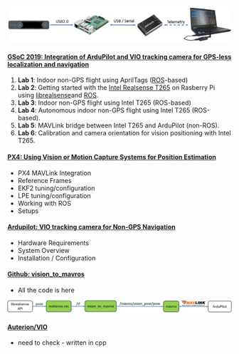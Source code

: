 ![](./resources/vio_system.png)

#### [GSoC 2019: Integration of ArduPilot and VIO tracking camera for GPS-less localization and navigation](https://discuss.ardupilot.org/t/gsoc-2019-integration-of-ardupilot-and-vio-tracking-camera-for-gps-less-localization-and-navigation/42394)

1. **Lab 1**: Indoor non-GPS flight using AprilTags ([ROS](http://wiki.ros.org/ROS/Introduction)-based)
2. **Lab 2**: Getting started with the [Intel Realsense T265](https://www.intelrealsense.com/tracking-camera-t265/) on Rasberry Pi using [librealsense](https://github.com/IntelRealSense/librealsense)and [ROS](http://wiki.ros.org/ROS/Introduction).
3. **Lab 3**: Indoor non-GPS flight using Intel T265 (ROS-based)
4. **Lab 4**: Autonomous indoor non-GPS flight using Intel T265 (ROS-based).
5. **Lab 5**: MAVLink bridge between Intel T265 and ArduPilot (non-ROS).
6. **Lab 6**: Calibration and camera orientation for vision positioning with Intel T265.

#### [PX4: Using Vision or Motion Capture Systems for Position Estimation](https://dev.px4.io/v1.9.0/en/ros/external_position_estimation.html)

- PX4 MAVLink Integration
- Reference Frames
- EKF2 tuning/configuration
- LPE tuning/configuration
- Working with ROS
- Setups

#### [Ardupilot: VIO tracking camera for Non-GPS Navigation](https://ardupilot.org/copter/docs/common-vio-tracking-camera.html)

- Hardware Requirements
- System Overview
- Installation / Configuration

#### [Github: vision_to_mavros](https://github.com/thien94/vision_to_mavros)

- All the code is here

![](./resources/vision_to_mavros.png)

#### [Auterion/VIO](https://github.com/Auterion/VIO)

- need to check - written in cpp